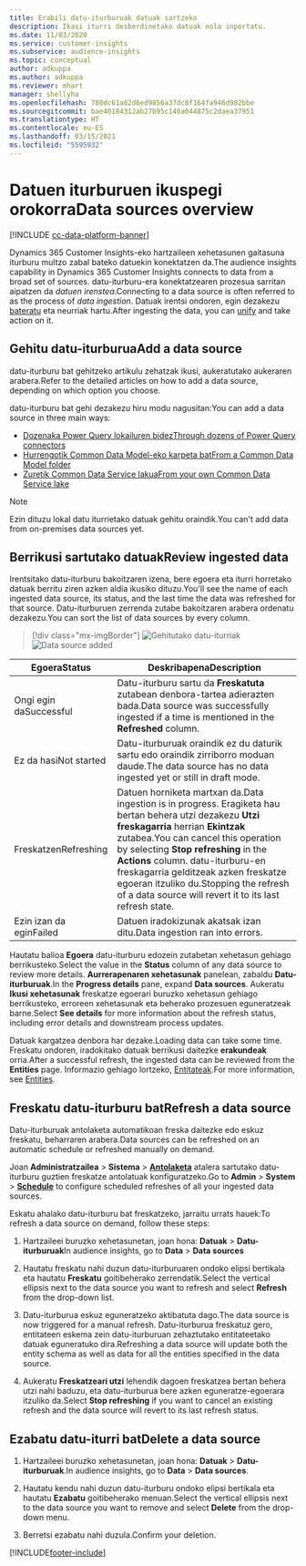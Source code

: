 ```yaml
---
title: Erabili datu-iturburuak datuak sartzeko
description: Ikasi iturri desberdinetako datuak nola inportatu.
ms.date: 11/03/2020
ms.service: customer-insights
ms.subservice: audience-insights
ms.topic: conceptual
author: adkuppa
ms.author: adkuppa
ms.reviewer: mhart
manager: shellyha
ms.openlocfilehash: 780dc61a82d6ed9856a37dc8f164fa946d982bbe
ms.sourcegitcommit: bae40184312ab27b95c140a044875c2daea37951
ms.translationtype: HT
ms.contentlocale: eu-ES
ms.lasthandoff: 03/15/2021
ms.locfileid: "5595932"
---
```

# <a name="data-sources-overview"></a><span data-ttu-id="633b5-103">Datuen iturburuen ikuspegi orokorra</span><span class="sxs-lookup"><span data-stu-id="633b5-103">Data sources overview</span></span>

[!INCLUDE [cc-data-platform-banner](../includes/cc-data-platform-banner.md)]

<span data-ttu-id="633b5-104">Dynamics 365 Customer Insights-eko hartzaileen xehetasunen gaitasuna iturburu multzo zabal bateko datuekin konektatzen da.</span><span class="sxs-lookup"><span data-stu-id="633b5-104">The audience insights capability in Dynamics 365 Customer Insights connects to data from a broad set of sources.</span></span> <span data-ttu-id="633b5-105">datu-iturburu-era konektatzearen prozesua sarritan aipatzen da *datuen irenstea*.</span><span class="sxs-lookup"><span data-stu-id="633b5-105">Connecting to a data source is often referred to as the process of *data ingestion*.</span></span> <span data-ttu-id="633b5-106">Datuak irentsi ondoren, egin dezakezu [bateratu](data-unification.md) eta neurriak hartu.</span><span class="sxs-lookup"><span data-stu-id="633b5-106">After ingesting the data, you can [unify](data-unification.md) and take action on it.</span></span>

## <a name="add-a-data-source"></a><span data-ttu-id="633b5-107">Gehitu datu-iturburua</span><span class="sxs-lookup"><span data-stu-id="633b5-107">Add a data source</span></span>

<span data-ttu-id="633b5-108">datu-iturburu bat gehitzeko artikulu zehatzak ikusi, aukeratutako aukeraren arabera.</span><span class="sxs-lookup"><span data-stu-id="633b5-108">Refer to the detailed articles on how to add a data source, depending on which option you choose.</span></span>

<span data-ttu-id="633b5-109">datu-iturburu bat gehi dezakezu hiru modu nagusitan:</span><span class="sxs-lookup"><span data-stu-id="633b5-109">You can add a data source in three main ways:</span></span>

- [<span data-ttu-id="633b5-110">Dozenaka Power Query lokailuren bidez</span><span class="sxs-lookup"><span data-stu-id="633b5-110">Through dozens of Power Query connectors</span></span>](connect-power-query.md)
- [<span data-ttu-id="633b5-111">Hurrengotik Common Data Model-eko karpeta bat</span><span class="sxs-lookup"><span data-stu-id="633b5-111">From a Common Data Model folder</span></span>](connect-common-data-model.md)
- [<span data-ttu-id="633b5-112">Zuretik Common Data Service lakua</span><span class="sxs-lookup"><span data-stu-id="633b5-112">From your own Common Data Service lake</span></span>](connect-common-data-service-lake.md)

> [!NOTE]
> <span data-ttu-id="633b5-113">Ezin dituzu lokal datu iturrietako datuak gehitu oraindik.</span><span class="sxs-lookup"><span data-stu-id="633b5-113">You can't add data from on-premises data sources yet.</span></span>

## <a name="review-ingested-data"></a><span data-ttu-id="633b5-114">Berrikusi sartutako datuak</span><span class="sxs-lookup"><span data-stu-id="633b5-114">Review ingested data</span></span>

<span data-ttu-id="633b5-115">Irentsitako datu-iturburu bakoitzaren izena, bere egoera eta iturri horretako datuak berritu ziren azken aldia ikusiko dituzu.</span><span class="sxs-lookup"><span data-stu-id="633b5-115">You'll see the name of each ingested data source, its status, and the last time the data was refreshed for that source.</span></span> <span data-ttu-id="633b5-116">Datu-iturburuen zerrenda zutabe bakoitzaren arabera ordenatu dezakezu.</span><span class="sxs-lookup"><span data-stu-id="633b5-116">You can sort the list of data sources by every column.</span></span>

> [!div class="mx-imgBorder"]
> <span data-ttu-id="633b5-117">![Gehitutako datu-iturriak](media/configure-data-datasource-added.png "Gehitutako datu-iturriak")</span><span class="sxs-lookup"><span data-stu-id="633b5-117">![Data source added](media/configure-data-datasource-added.png "Data source added")</span></span>

|<span data-ttu-id="633b5-118">Egoera</span><span class="sxs-lookup"><span data-stu-id="633b5-118">Status</span></span>  |<span data-ttu-id="633b5-119">Deskribapena</span><span class="sxs-lookup"><span data-stu-id="633b5-119">Description</span></span>  |
|---------|---------|
|<span data-ttu-id="633b5-120">Ongi egin da</span><span class="sxs-lookup"><span data-stu-id="633b5-120">Successful</span></span>   |<span data-ttu-id="633b5-121">Datu-iturburu sartu da **Freskatuta** zutabean denbora-tartea adierazten bada.</span><span class="sxs-lookup"><span data-stu-id="633b5-121">Data source was successfully ingested if a time is mentioned in the **Refreshed** column.</span></span>
|<span data-ttu-id="633b5-122">Ez da hasi</span><span class="sxs-lookup"><span data-stu-id="633b5-122">Not started</span></span>   |<span data-ttu-id="633b5-123">Datu-iturburuak oraindik ez du daturik sartu edo oraindik zirriborro moduan daude.</span><span class="sxs-lookup"><span data-stu-id="633b5-123">The data source has no data ingested yet or still in draft mode.</span></span>         |
|<span data-ttu-id="633b5-124">Freskatzen</span><span class="sxs-lookup"><span data-stu-id="633b5-124">Refreshing</span></span>    |<span data-ttu-id="633b5-125">Datuen horniketa martxan da.</span><span class="sxs-lookup"><span data-stu-id="633b5-125">Data ingestion is in progress.</span></span> <span data-ttu-id="633b5-126">Eragiketa hau bertan behera utzi dezakezu **Utzi freskagarria** herrian **Ekintzak** zutabea.</span><span class="sxs-lookup"><span data-stu-id="633b5-126">You can cancel this operation by selecting **Stop refreshing** in the **Actions** column.</span></span> <span data-ttu-id="633b5-127">datu-iturburu-en freskagarria gelditzeak azken freskatze egoeran itzuliko du.</span><span class="sxs-lookup"><span data-stu-id="633b5-127">Stopping the refresh of a data source will revert it to its last refresh state.</span></span>       |
|<span data-ttu-id="633b5-128">Ezin izan da egin</span><span class="sxs-lookup"><span data-stu-id="633b5-128">Failed</span></span>     |<span data-ttu-id="633b5-129">Datuen iradokizunak akatsak izan ditu.</span><span class="sxs-lookup"><span data-stu-id="633b5-129">Data ingestion ran into errors.</span></span>         |

<span data-ttu-id="633b5-130">Hautatu balioa **Egoera** datu-iturburu edozein zutabetan xehetasun gehiago berrikusteko.</span><span class="sxs-lookup"><span data-stu-id="633b5-130">Select the value in the **Status** column of any data source to review more details.</span></span> <span data-ttu-id="633b5-131">**Aurrerapenaren xehetasunak** panelean, zabaldu **Datu-iturburuak**.</span><span class="sxs-lookup"><span data-stu-id="633b5-131">In the **Progress details** pane, expand **Data sources**.</span></span> <span data-ttu-id="633b5-132">Aukeratu **Ikusi xehetasunak** freskatze egoerari buruzko xehetasun gehiago berrikusteko, erroreen xehetasunak eta beherako prozesuen eguneratzeak barne.</span><span class="sxs-lookup"><span data-stu-id="633b5-132">Select **See details** for more information about the refresh status, including error details and downstream process updates.</span></span>

<span data-ttu-id="633b5-133">Datuak kargatzea denbora har dezake.</span><span class="sxs-lookup"><span data-stu-id="633b5-133">Loading data can take some time.</span></span> <span data-ttu-id="633b5-134">Freskatu ondoren, iradokitako datuak berrikusi daitezke **erakundeak** orria.</span><span class="sxs-lookup"><span data-stu-id="633b5-134">After a successful refresh, the ingested data can be reviewed from the **Entities** page.</span></span> <span data-ttu-id="633b5-135">Informazio gehiago lortzeko, [Entitateak](entities.md).</span><span class="sxs-lookup"><span data-stu-id="633b5-135">For more information, see [Entities](entities.md).</span></span>

## <a name="refresh-a-data-source"></a><span data-ttu-id="633b5-136">Freskatu datu-iturburu bat</span><span class="sxs-lookup"><span data-stu-id="633b5-136">Refresh a data source</span></span>

<span data-ttu-id="633b5-137">Datu-iturburuak antolaketa automatikoan freska daitezke edo eskuz freskatu, beharraren arabera.</span><span class="sxs-lookup"><span data-stu-id="633b5-137">Data sources can be refreshed on an automatic schedule or refreshed manually on demand.</span></span> 

<span data-ttu-id="633b5-138">Joan **Administratzailea** > **Sistema** > [**Antolaketa**](system.md#schedule-tab) atalera sartutako datu-iturburu guztien freskatze antolatuak konfiguratzeko.</span><span class="sxs-lookup"><span data-stu-id="633b5-138">Go to **Admin** > **System** > [**Schedule**](system.md#schedule-tab) to configure scheduled refreshes of all your ingested data sources.</span></span>

<span data-ttu-id="633b5-139">Eskatu ahalako datu-iturburu bat freskatzeko, jarraitu urrats hauek:</span><span class="sxs-lookup"><span data-stu-id="633b5-139">To refresh a data source on demand, follow these steps:</span></span>

1. <span data-ttu-id="633b5-140">Hartzaileei buruzko xehetasunetan, joan hona: **Datuak** > **Datu-iturburuak**</span><span class="sxs-lookup"><span data-stu-id="633b5-140">In audience insights, go to **Data** > **Data sources**</span></span>

2. <span data-ttu-id="633b5-141">Hautatu freskatu nahi duzun datu-iturburuaren ondoko elipsi bertikala eta hautatu **Freskatu** goitibeherako zerrendatik.</span><span class="sxs-lookup"><span data-stu-id="633b5-141">Select the vertical ellipsis next to the data source you want to refresh and select **Refresh** from the drop-down list.</span></span>

3. <span data-ttu-id="633b5-142">Datu-iturburua eskuz eguneratzeko aktibatuta dago.</span><span class="sxs-lookup"><span data-stu-id="633b5-142">The data source is now triggered for a manual refresh.</span></span> <span data-ttu-id="633b5-143">Datu-iturburua freskatuz gero, entitateen eskema zein datu-iturburuan zehaztutako entitateetako datuak eguneratuko dira.</span><span class="sxs-lookup"><span data-stu-id="633b5-143">Refreshing a data source will update both the entity schema as well as data for all the entities specified in the data source.</span></span>

4. <span data-ttu-id="633b5-144">Aukeratu **Freskatzeari utzi** lehendik dagoen freskatzea bertan behera utzi nahi baduzu, eta datu-iturburua bere azken eguneratze-egoerara itzuliko da.</span><span class="sxs-lookup"><span data-stu-id="633b5-144">Select **Stop refreshing** if you want to cancel an existing refresh and the data source will revert to its last refresh status.</span></span>

## <a name="delete-a-data-source"></a><span data-ttu-id="633b5-145">Ezabatu datu-iturri bat</span><span class="sxs-lookup"><span data-stu-id="633b5-145">Delete a data source</span></span>

1. <span data-ttu-id="633b5-146">Hartzaileei buruzko xehetasunetan, joan hona: **Datuak** > **Datu-iturburuak**.</span><span class="sxs-lookup"><span data-stu-id="633b5-146">In audience insights, go to **Data** > **Data sources**.</span></span>

2. <span data-ttu-id="633b5-147">Hautatu kendu nahi duzun datu-iturburu ondoko elipsi bertikala eta hautatu **Ezabatu** goitibeherako menuan.</span><span class="sxs-lookup"><span data-stu-id="633b5-147">Select the vertical ellipsis next to the data source you want to remove and select **Delete** from the drop-down menu.</span></span>

3. <span data-ttu-id="633b5-148">Berretsi ezabatu nahi duzula.</span><span class="sxs-lookup"><span data-stu-id="633b5-148">Confirm your deletion.</span></span>


[!INCLUDE[footer-include](../includes/footer-banner.md)]